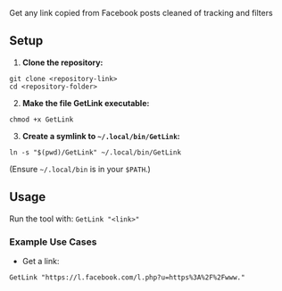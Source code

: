 Get any link copied from Facebook posts cleaned of tracking and filters

## Setup

1. **Clone the repository:**
```
git clone <repository-link>
cd <repository-folder>
```
2. **Make the file GetLink executable:**
```
chmod +x GetLink
```
3. **Create a symlink to `~/.local/bin/GetLink`:**
```
ln -s "$(pwd)/GetLink" ~/.local/bin/GetLink
```
(Ensure `~/.local/bin` is in your `$PATH`.)

## Usage
Run the tool with:
```GetLink "<link>"```

### Example Use Cases
- Get a link:
```
GetLink "https://l.facebook.com/l.php?u=https%3A%2F%2Fwww."
```
